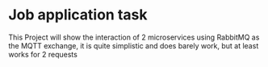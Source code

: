 # Job application task
 
This Project will show the interaction of 2 microservices using RabbitMQ as the MQTT exchange, it is quite simplistic and does barely work, but at least works for 2 requests